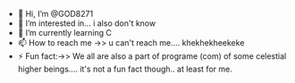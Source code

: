 - 👋 Hi, I’m @GOD8271
- 👀 I’m interested in... i also don't know
- 🌱 I’m currently learning C
- 📫 How to reach me ->> u can't reach me.... khekhekheekeke
- ⚡ Fun fact:->> We all are also a part of programe (com) of some celestial higher beings.... it's not a fun fact though.. at least for me.

<!---
GOD8271/GOD8271 is a ✨ special ✨ repository because its `README.md` (this file) appears on your GitHub profile.
You can click the Preview link to take a look at your changes.
--->
